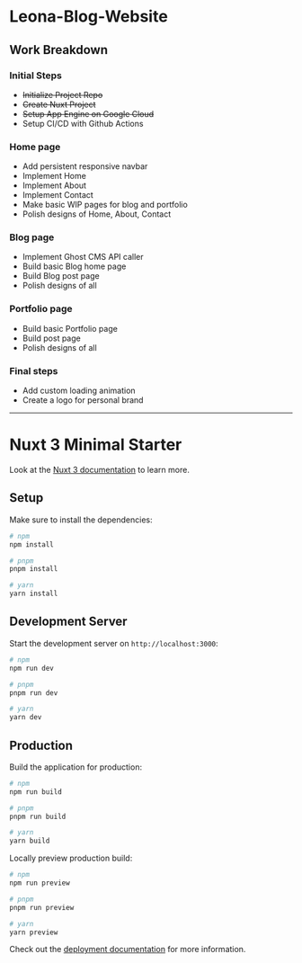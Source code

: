 # Leona-Blog-Website

## Work Breakdown

### Initial Steps
- ~~Initialize Project Repo~~
- ~~Create Nuxt Project~~
- ~~Setup App Engine on Google Cloud~~
- Setup CI/CD with Github Actions

### Home page
- Add persistent responsive navbar
- Implement Home
- Implement About
- Implement Contact
- Make basic WIP pages for blog and portfolio
- Polish designs of Home, About, Contact

### Blog page
- Implement Ghost CMS API caller
- Build basic Blog home page
- Build Blog post page
- Polish designs of all

### Portfolio page
- Build basic Portfolio page
- Build post page
- Polish designs of all

### Final steps
- Add custom loading animation
- Create a logo for personal brand
<hr/>

# Nuxt 3 Minimal Starter

Look at the [Nuxt 3 documentation](https://nuxt.com/docs/getting-started/introduction) to learn more.

## Setup

Make sure to install the dependencies:

```bash
# npm
npm install

# pnpm
pnpm install

# yarn
yarn install
```

## Development Server

Start the development server on `http://localhost:3000`:

```bash
# npm
npm run dev

# pnpm
pnpm run dev

# yarn
yarn dev
```

## Production

Build the application for production:

```bash
# npm
npm run build

# pnpm
pnpm run build

# yarn
yarn build
```

Locally preview production build:

```bash
# npm
npm run preview

# pnpm
pnpm run preview

# yarn
yarn preview
```

Check out the [deployment documentation](https://nuxt.com/docs/getting-started/deployment) for more information.

